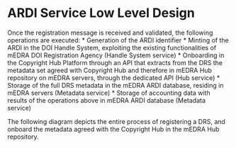 # ARDI Service Low Level Design

Once the registration message is received and validated, the following operations are executed:
	* Generation of the ARDI identifier
	* Minting of the ARDI in the DOI Handle System, exploiting the existing functionalities of mEDRA DOI Registration Agency (Handle System service)
	* Onboarding in the Copyright Hub Platform through an API that extracts from the DRS the metadata set agreed with Copyright Hub and therefore in mEDRA Hub repository on mEDRA servers, through the dedicated API (Hub service)
	* Storage of the full DRS metadata in the mEDRA ARDI database, residing in mEDRA servers (Metadata service)
	* Storage of accounting data with results of the operations above in mEDRA ARDI database (Metadata service)

The following diagram depicts the entire process of registering a DRS, and onboard the metadata agreed with the Copyright Hub in the mEDRA Hub repository.